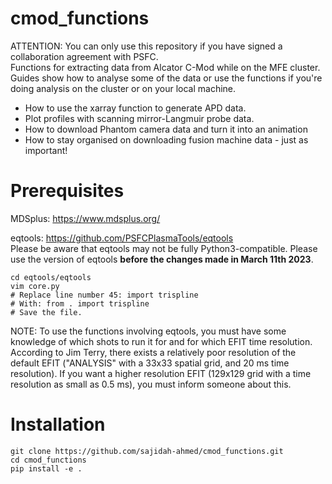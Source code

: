 # cmod_functions
ATTENTION: You can only use this repository if you have signed a collaboration agreement with PSFC. \
Functions for extracting data from Alcator C-Mod while on the MFE cluster. \
Guides show how to analyse some of the data or use the functions if you're doing analysis on the cluster or on your local machine.
* How to use the xarray function to generate APD data.
* Plot profiles with scanning mirror-Langmuir probe data.
* How to download Phantom camera data and turn it into an animation
* How to stay organised on downloading fusion machine data - just as important!

# Prerequisites
MDSplus: https://www.mdsplus.org/

eqtools: https://github.com/PSFCPlasmaTools/eqtools \
Please be aware that eqtools may not be fully Python3-compatible.
Please use the version of eqtools **before the changes made in March 11th 2023**. 
````
cd eqtools/eqtools
vim core.py
# Replace line number 45: import trispline
# With: from . import trispline
# Save the file.
````
NOTE: To use the functions involving eqtools, you must have some knowledge of which shots to run it for and for which EFIT time resolution.
According to Jim Terry, there exists a relatively poor resolution of the default EFIT ("ANALYSIS" with a 33x33 spatial grid, and 20 ms time resolution). If you want a higher resolution EFIT (129x129 grid with a time resolution as small as 0.5 ms), you must inform someone about this. 

# Installation
```
git clone https://github.com/sajidah-ahmed/cmod_functions.git
cd cmod_functions
pip install -e .
```
